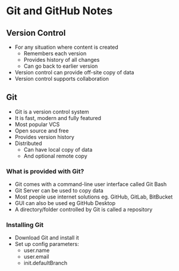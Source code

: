 # Git and GitHub Notes 

## Version Control
 - For any situation where content is created
   - Remembers each version
   - Provides history of all changes
   - Can go back to earlier version
 - Version control can provide off-site copy of data
 - Version control supports collaboration

## Git
 - Git is a version control system
 - It is fast, modern and fully featured
 - Most popular VCS
 - Open source and free
 - Provides version history
 - Distributed
   - Can have local copy of data
   - And optional remote copy
 
### What is provided with Git?
 - Git comes with a command-line user interface called Git Bash
 - Git Server can be used to copy data
 - Most people use internet solutions eg. GitHub, GitLab, BitBucket
 - GUI can also be used eg GitHub Desktop
 - A directory/folder controlled by Git is called a repository

### Installing Git
 - Download Git and install it
 - Set up config parameters:
   - user.name
   - user.email
   - init.defaultBranch
